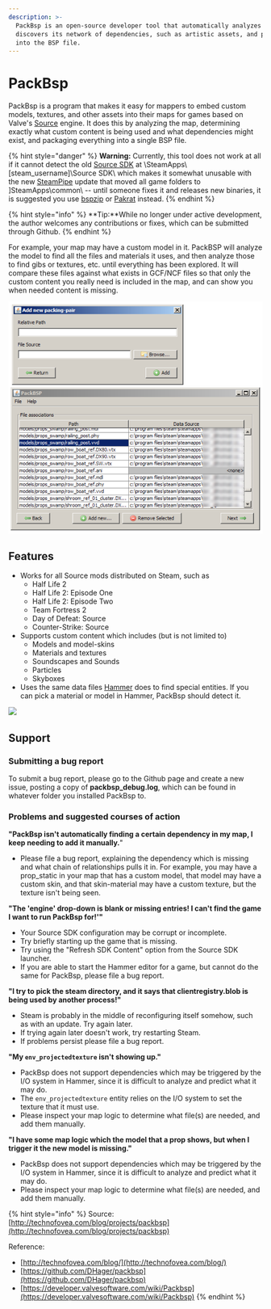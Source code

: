 ```yaml
---
description: >-
  PackBsp is an open-source developer tool that automatically analyzes a map and
  discovers its network of dependencies, such as artistic assets, and packs them
  into the BSP file.
---
```


# PackBsp

PackBsp is a program that makes it easy for mappers to embed custom models, textures, and other assets into their maps for games based on Valve's [Source](http://en.wikipedia.org/wiki/Source_%28game_engine%29) engine. It does this by analyzing the map, determining exactly what custom content is being used and what dependencies might exist, and packaging everything into a single BSP file.

{% hint style="danger" %}
 **Warning:** Currently, this tool does not work at all if it cannot detect the old [Source SDK](https://developer.valvesoftware.com/wiki/Source_SDK) at \SteamApps\\[steam\_username\]\Source SDK\ which makes it somewhat unusable with the new [SteamPipe](https://developer.valvesoftware.com/wiki/SteamPipe) update that moved all game folders to \]SteamApps\common\ -- until someone fixes it and releases new binaries, it is suggested you use [bspzip](bspzip.md) or [Pakrat](pakrat.md) instead.
{% endhint %}

{% hint style="info" %}
 **Tip:**While no longer under active development, the author welcomes any contributions or fixes, which can be submitted through Github.
{% endhint %}

For example, your map may have a custom model in it. PackBSP will analyze the model to find all the files and materials it uses, and then analyze those to find gibs or textures, etc. until everything has been explored. It will compare these files against what exists in GCF/NCF files so that only the custom content you really need is included in the map, and can show you when needed content is missing.

![](../../../../../.gitbook/assets/packbsp_screen01.png)

## Features

* Works for all Source mods distributed on Steam, such as
  * Half Life 2
  * Half Life 2: Episode One
  * Half Life 2: Episode Two
  * Team Fortress 2
  * Day of Defeat: Source
  * Counter-Strike: Source
* Supports custom content which includes \(but is not limited to\)
  * Models and model-skins
  * Materials and textures
  * Soundscapes and Sounds
  * Particles
  * Skyboxes
* Uses the same data files [Hammer](http://en.wikipedia.org/wiki/Valve_Hammer_Editor) does to find special entities. If you can pick a material or model in Hammer, PackBsp should detect it.

![](../../../../../.gitbook/assets/list.png)

## Support

### Submitting a bug report

To submit a bug report, please go to the Github page and create a new issue, posting a copy of **packbsp\_debug.log**, which can be found in whatever folder you installed PackBsp to.

### Problems and suggested courses of action

**"PackBsp isn't automatically finding  a certain dependency in my map, I keep needing to add it manually.**"

* Please file a bug report, explaining the dependency which is missing and what chain of relationships pulls it in. For example, you may have a prop\_static in your map that has a custom model, that model may have a custom skin, and that skin-material may have a custom texture, but the texture isn't being seen.

**"The 'engine' drop-down is blank or missing entries! I can't find the game I want to run PackBsp for!'"**

* Your Source SDK configuration may be corrupt or incomplete.
* Try briefly starting up the game that is missing.
* Try using the "Refresh SDK Content" option from the Source SDK launcher.
* If you are able to start the Hammer editor for a game, but cannot do the same for PackBsp, please file a bug report.

**"I try to pick the steam directory, and it says that clientregistry.blob is being used by another process!"**

* Steam is probably in the middle of reconfiguring itself somehow, such as with an update. Try again later.
* If trying again later doesn't work, try restarting Steam.
* If problems persist please file a bug report.

**"My `env_projectedtexture` isn't showing up."**

* PackBsp does not support dependencies which may be triggered by the I/O system in Hammer, since it is difficult to analyze and predict what it may do.
* The `env_projectedtexture` entity relies on the I/O system to set the texture that it must use.
* Please inspect your map logic to determine what file\(s\) are needed, and add them manually.

**"I have some map logic which the model that a prop shows, but when I trigger it the new model is missing."**

* PackBsp does not support dependencies which may be triggered by the I/O system in Hammer, since it is difficult to analyze and predict what it may do.
* Please inspect your map logic to determine what file\(s\) are needed, and add them manually.

{% hint style="info" %}
Source: [http://technofovea.com/blog/projects/packbsp](http://technofovea.com/blog/projects/packbsp)

Reference:

* [http://technofovea.com/blog/](http://technofovea.com/blog/)
* [https://github.com/DHager/packbsp](https://github.com/DHager/packbsp)
* [https://developer.valvesoftware.com/wiki/Packbsp](https://developer.valvesoftware.com/wiki/Packbsp)
{% endhint %}

